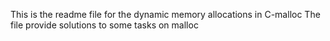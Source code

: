 This is the readme file for the dynamic memory allocations in C-malloc
The file provide solutions to some tasks on malloc
